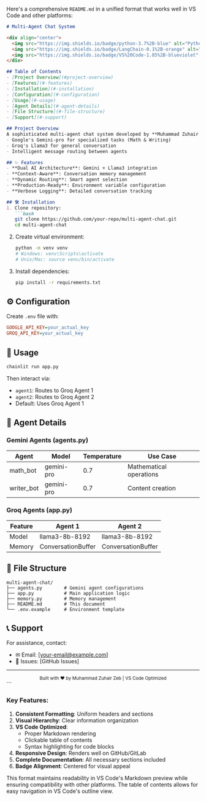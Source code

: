Here's a comprehensive `README.md` in a unified format that works well in VS Code and other platforms:

```markdown
# Multi-Agent Chat System

<div align="center">
  <img src="https://img.shields.io/badge/python-3.7%2B-blue" alt="Python">
  <img src="https://img.shields.io/badge/LangChain-0.1%2B-orange" alt="LangChain">
  <img src="https://img.shields.io/badge/VS%20Code-1.85%2B-blueviolet" alt="VS Code">
</div>

## Table of Contents
- [Project Overview](#project-overview)
- [Features](#-features)
- [Installation](#-installation)
- [Configuration](#-configuration)
- [Usage](#-usage)
- [Agent Details](#-agent-details)
- [File Structure](#-file-structure)
- [Support](#-support)

## Project Overview
A sophisticated multi-agent chat system developed by **Muhammad Zuhair Zeb** that leverages:
- Google's Gemini-pro for specialized tasks (Math & Writing)
- Groq's Llama3 for general conversation
- Intelligent message routing between agents

## ✨ Features
- **Dual AI Architecture**: Gemini + Llama3 integration
- **Context-Aware**: Conversation memory management
- **Dynamic Routing**: Smart agent selection
- **Production-Ready**: Environment variable configuration
- **Verbose Logging**: Detailed conversation tracking

## 🛠 Installation
1. Clone repository:
   ```bash
   git clone https://github.com/your-repo/multi-agent-chat.git
   cd multi-agent-chat
   ```
2. Create virtual environment:
   ```bash
   python -m venv venv
   # Windows: venv\Scripts\activate
   # Unix/Mac: source venv/bin/activate
   ```
3. Install dependencies:
   ```bash
   pip install -r requirements.txt
   ```

## ⚙ Configuration
Create `.env` file with:
```ini
GOOGLE_API_KEY=your_actual_key
GROQ_API_KEY=your_actual_key
```

## 🚀 Usage
```bash
chainlit run app.py
```
Then interact via:
- `agent1`: Routes to Groq Agent 1
- `agent2`: Routes to Groq Agent 2
- Default: Uses Groq Agent 1

## 🤖 Agent Details

### Gemini Agents (agents.py)
| Agent | Model | Temperature | Use Case |
|-------|-------|-------------|----------|
| math_bot | gemini-pro | 0.7 | Mathematical operations |
| writer_bot | gemini-pro | 0.7 | Content creation |

### Groq Agents (app.py)
| Feature | Agent 1 | Agent 2 |
|---------|---------|---------|
| Model | llama3-8b-8192 | llama3-8b-8192 |
| Memory | ConversationBuffer | ConversationBuffer |

## 📂 File Structure
```text
multi-agent-chat/
├── agents.py        # Gemini agent configurations
├── app.py           # Main application logic
├── memory.py        # Memory management
├── README.md        # This document
└── .env.example     # Environment template
```

## 📞 Support
For assistance, contact:
- ✉ Email: [your-email@example.com]
- 💬 Issues: [GitHub Issues]

---

<div align="center">
  <sub>Built with ❤️ by Muhammad Zuhair Zeb | VS Code Optimized</sub>
</div>
```

### Key Features:
1. **Consistent Formatting**: Uniform headers and sections
2. **Visual Hierarchy**: Clear information organization
3. **VS Code Optimized**:
   - Proper Markdown rendering
   - Clickable table of contents
   - Syntax highlighting for code blocks
4. **Responsive Design**: Renders well on GitHub/GitLab
5. **Complete Documentation**: All necessary sections included
6. **Badge Alignment**: Centered for visual appeal

This format maintains readability in VS Code's Markdown preview while ensuring compatibility with other platforms. The table of contents allows for easy navigation in VS Code's outline view.